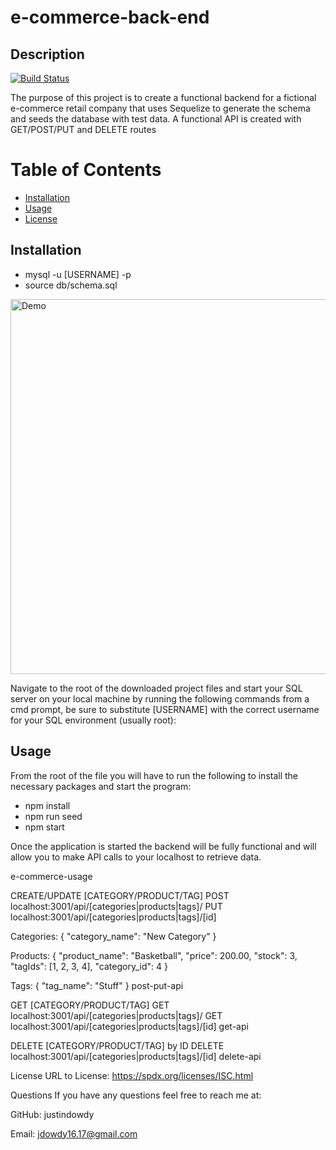 <h1> e-commerce-back-end </h1>

<h2>Description</h2>

[![Build Status](https://img.shields.io/travis/username/repository.svg)](https://github.com/JustinDowdy/E-Commerce-Backend)




The purpose of this project is to create a functional backend for a fictional e-commerce retail company that uses Sequelize to generate the schema and seeds the database with test data. A functional API is created with GET/POST/PUT and DELETE routes

# Table of Contents
- [Installation](#installation)
- [Usage](#usage)
- [License](#license)

<a name="installation"></a>
## Installation


- mysql -u [USERNAME] -p
- source db/schema.sql

<img src="https://user-images.githubusercontent.com/83042277/128568401-b4d67332-8cba-4a8a-a2b7-0ad5e96ec626.gif" alt="Demo" width="600"/>


Navigate to the root of the downloaded project files and start your SQL server on your local machine by running the following commands from a cmd prompt, be sure to substitute 
[USERNAME] with the correct username for your SQL environment (usually root):

<a name="usage"></a>
## Usage

From the root of the file you will have to run the following to install the necessary packages and start the program:

- npm install
- npm run seed
- npm start
  
Once the application is started the backend will be fully functional and will allow you to make API calls to your localhost to retrieve data.

e-commerce-usage

CREATE/UPDATE [CATEGORY/PRODUCT/TAG]
POST localhost:3001/api/[categories|products|tags]/
PUT localhost:3001/api/[categories|products|tags]/[id]

Categories: 
{
  "category_name": "New Category"
}

Products:
{
  "product_name": "Basketball",
  "price": 200.00,
  "stock": 3,
  "tagIds": [1, 2, 3, 4],
  "category_id": 4
}

Tags:
{
  "tag_name": "Stuff"
}
post-put-api

GET [CATEGORY/PRODUCT/TAG]
GET localhost:3001/api/[categories|products|tags]/
GET localhost:3001/api/[categories|products|tags]/[id]
get-api

DELETE [CATEGORY/PRODUCT/TAG] by ID
DELETE localhost:3001/api/[categories|products|tags]/[id]
delete-api

License
URL to License: https://spdx.org/licenses/ISC.html

Questions
If you have any questions feel free to reach me at:

GitHub: justindowdy

Email: jdowdy16.17@gmail.com
